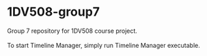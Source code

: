 # 1DV508-group7
Group 7 repository for 1DV508 course project. <br><br>
To start Timeline Manager, simply run Timeline Manager executable.
